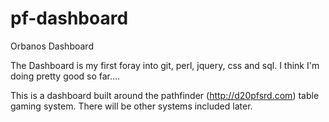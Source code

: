 pf-dashboard
============

Orbanos Dashboard

The Dashboard is my first foray into git, perl, jquery, css and sql.  I think I'm doing pretty good so far....

This is a dashboard built around the pathfinder (http://d20pfsrd.com) table gaming system.  There will be other systems included later.
